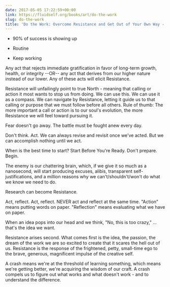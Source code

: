```yaml
---
date: 2017-05-05 17:22:59+00:00
link: https://fluidself.org/books/art/do-the-work
slug: do-the-work
title: 'Do the Work: Overcome Resistance and Get Out of Your Own Way - by Steven Pressfield'
---
```


- 90% of success is showing up

- Routine

- Keep working

Any act that rejects immediate gratification in favor of long-term growth, health, or integrity --OR-- any act that derives from our higher nature instead of our lower. Any of these acts will elicit Resistance.

Resistance will unfailingly point to true North - meaning that calling or action it most wants to stop us from doing. We can use this. We can use it as a compass. We can navigate by Resistance, letting it guide us to that calling or purpose that we must follow before all others. Rule of thumb: The more important a call or action is to our soul's evolution, the more Resistance we will feel toward pursuing it.

Fear doesn't go away. The battle must be fought anew every day.

Don't think. Act. We can always revise and revisit once we've acted. But we can accomplish nothing until we act.

When is the best time to start?
Start Before You're Ready.
Don't prepare.
Begin.

The enemy is our chattering brain, which, if we give it so much as a nanosecond, will start producing excuses, alibis, transparent self-justifications, and a million reasons why we can't/shouldn't/won't do what we know we need to do.

Research can become Resistance.

Act, reflect. Act, reflect. NEVER act and reflect at the same time.
"Action" means putting words on paper.
"Reflection" means evaluating what we have on paper.

When an idea pops into our head and we think, "No, this is too crazy," … that's the idea we want.

Resistance arises second. What comes first is the idea, the passion, the dream of the work we are so excited to create that it scares the hell out of us. Resistance is the response of the frightened, petty, small-time ego to the brave, generous, magnificent impulse of the creative self.

A crash means we're at the threshold of learning something, which means we're getting better, we're acquiring the wisdom of our craft. A crash compels us to figure out what works and what doesn't work - and to understand the difference.
